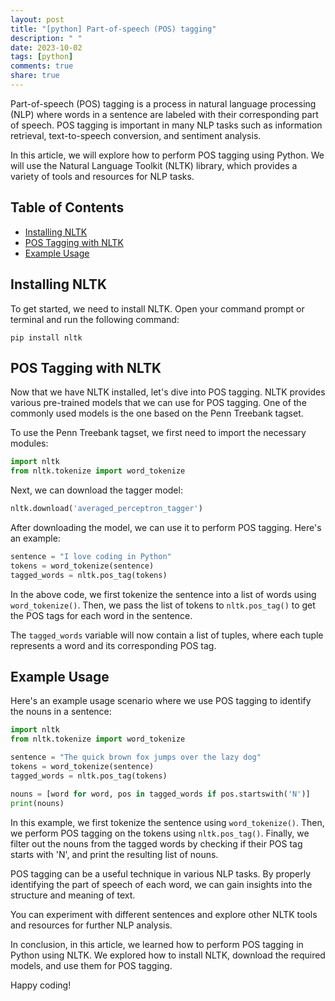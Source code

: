 ```yaml
---
layout: post
title: "[python] Part-of-speech (POS) tagging"
description: " "
date: 2023-10-02
tags: [python]
comments: true
share: true
---
```


Part-of-speech (POS) tagging is a process in natural language processing (NLP) where words in a sentence are labeled with their corresponding part of speech. POS tagging is important in many NLP tasks such as information retrieval, text-to-speech conversion, and sentiment analysis.

In this article, we will explore how to perform POS tagging using Python. We will use the Natural Language Toolkit (NLTK) library, which provides a variety of tools and resources for NLP tasks.

## Table of Contents
- [Installing NLTK](#installing-nltk)
- [POS Tagging with NLTK](#pos-tagging-with-nltk)
- [Example Usage](#example-usage)

## Installing NLTK

To get started, we need to install NLTK. Open your command prompt or terminal and run the following command:

```shell
pip install nltk
```

## POS Tagging with NLTK

Now that we have NLTK installed, let's dive into POS tagging. NLTK provides various pre-trained models that we can use for POS tagging. One of the commonly used models is the one based on the Penn Treebank tagset.

To use the Penn Treebank tagset, we first need to import the necessary modules:

```python
import nltk
from nltk.tokenize import word_tokenize
```

Next, we can download the tagger model:

```python
nltk.download('averaged_perceptron_tagger')
```

After downloading the model, we can use it to perform POS tagging. Here's an example:

```python
sentence = "I love coding in Python"
tokens = word_tokenize(sentence)
tagged_words = nltk.pos_tag(tokens)
```

In the above code, we first tokenize the sentence into a list of words using `word_tokenize()`. Then, we pass the list of tokens to `nltk.pos_tag()` to get the POS tags for each word in the sentence.

The `tagged_words` variable will now contain a list of tuples, where each tuple represents a word and its corresponding POS tag.

## Example Usage

Here's an example usage scenario where we use POS tagging to identify the nouns in a sentence:

```python
import nltk
from nltk.tokenize import word_tokenize

sentence = "The quick brown fox jumps over the lazy dog"
tokens = word_tokenize(sentence)
tagged_words = nltk.pos_tag(tokens)

nouns = [word for word, pos in tagged_words if pos.startswith('N')]
print(nouns)
```

In this example, we first tokenize the sentence using `word_tokenize()`. Then, we perform POS tagging on the tokens using `nltk.pos_tag()`. Finally, we filter out the nouns from the tagged words by checking if their POS tag starts with 'N', and print the resulting list of nouns.

POS tagging can be a useful technique in various NLP tasks. By properly identifying the part of speech of each word, we can gain insights into the structure and meaning of text.

You can experiment with different sentences and explore other NLTK tools and resources for further NLP analysis.

In conclusion, in this article, we learned how to perform POS tagging in Python using NLTK. We explored how to install NLTK, download the required models, and use them for POS tagging.

Happy coding!